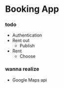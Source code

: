 # Booking App

### todo

- Authentication
- Rent out
  - Publish
- Rent
  - Choose

### wanna realize

- Google Maps api
